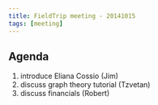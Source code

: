```yaml
---
title: FieldTrip meeting - 20141015
tags: [meeting]
---
```


## Agenda

1. introduce Eliana Cossio (Jim)
2. discuss graph theory tutorial (Tzvetan)
3. discuss financials (Robert)
